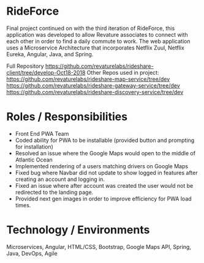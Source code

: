 # **RideForce**
Final project continued on with the third iteration of RideForce, this application was developed to allow Revature associates to connect with each other in order to find a daily commute to work. The web application uses a Microservice Architecture that incorporates Netflix Zuul, Netflix Eureka, Angular, Java, and Spring.

Full Repository
https://github.com/revaturelabs/rideshare-client/tree/develop-Oct18-2018
Other Repos used in project:
https://github.com/revaturelabs/rideshare-map-service/tree/dev
https://github.com/revaturelabs/rideshare-gateway-service/tree/dev
https://github.com/revaturelabs/rideshare-discovery-service/tree/dev

# **Roles / Responsibilities**
- Front End PWA Team
- Coded ability for PWA to be installable (provided button and prompting for installation)
- Resolved an issue where the Google Maps would open to the middle of Atlantic Ocean
- Implemented rendering of a users matching drivers on Google Maps
- Fixed bug where Navbar did not update to show logged in features after creating an account and logging in.
- Fixed an issue where after account was created the user would not be redirected to the landing page.
- Provided next gen images in order to improve efficiency for PWA load times.

# **Technology / Environments**
Microservices, Angular, HTML/CSS, Bootstrap, Google Maps API, Spring, Java, DevOps, Agile

